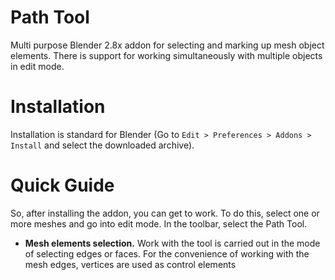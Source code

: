 # Path Tool
Multi purpose Blender 2.8x addon for selecting and marking up mesh object elements.
There is support for working simultaneously with multiple objects in edit mode.

# Installation
Installation is standard for Blender (Go to `Edit > Preferences > Addons > Install` and select the downloaded archive).

# Quick Guide
So, after installing the addon, you can get to work. To do this, select one or more meshes and go into edit mode. In the toolbar, select the Path Tool.
* **Mesh elements selection.** 
Work with the tool is carried out in the mode of selecting edges or faces. For the convenience of working with the mesh edges, vertices are used as control elements

